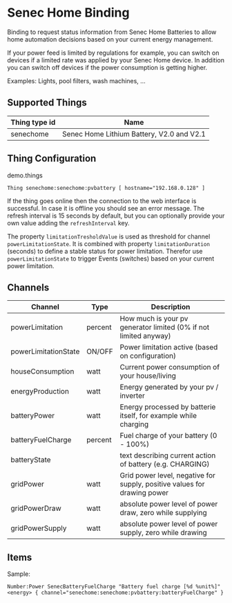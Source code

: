 # Senec Home Binding

Binding to request status information from Senec Home Batteries to allow home automation decisions based on your current energy management.

If your power feed is limited by regulations for example, you can switch on devices if a limited rate was applied by your Senec Home device.
In addition you can switch off devices if the power consumption is getting higher.

Examples: Lights, pool filters, wash machines, ...

## Supported Things

| Thing type id        | Name                                       |
|----------------------|--------------------------------------------|
| senechome            | Senec Home Lithium Battery, V2.0 and V2.1  |


## Thing Configuration

demo.things

```
Thing senechome:senechome:pvbattery [ hostname="192.168.0.128" ]
```

If the thing goes online then the connection to the web interface is successful.
In case it is offline you should see an error message.
The refresh interval is 15 seconds by default, but you can optionally provide your own value adding the `refreshInterval` key.

The property `limitationTresholdValue` is used as threshold for channel `powerLimitationState`. It is combined with property `limitationDuration` (seconds) to define a stable status for power limitation. Therefor use `powerLimitationState` to trigger Events (switches) based on your current power limitation.

## Channels

| Channel              | Type    | Description                                                              |
|----------------------|---------|--------------------------------------------------------------------------|
| powerLimitation      | percent | How much is your pv generator limited (0% if not limited anyway)         |
| powerLimitationState | ON/OFF  | Power limitation active (based on configuration)                         |
| houseConsumption     | watt    | Current power consumption of your house/living                           |
| energyProduction     | watt    | Energy generated by your pv / inverter                                   |
| batteryPower         | watt    | Energy processed by batterie itself, for example while charging          |
| batteryFuelCharge    | percent | Fuel charge of your battery (0 - 100%)                                   |
| batteryState         |         | text describing current action of battery (e.g. CHARGING)                |
| gridPower            | watt    | Grid power level, negative for supply, positive values for drawing power |
| gridPowerDraw        | watt    | absolute power level of power draw, zero while supplying                 |
| gridPowerSupply      | watt    | absolute power level of power supply, zero while drawing                 |

## Items

Sample:

```
Number:Power SenecBatteryFuelCharge "Battery fuel charge [%d %unit%]" <energy> { channel="senechome:senechome:pvbattery:batteryFuelCharge" }
```

